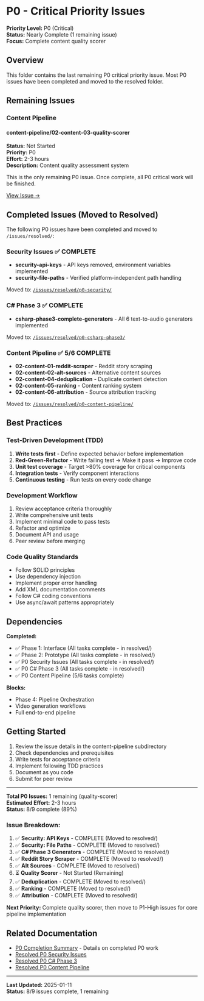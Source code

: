 # P0 - Critical Priority Issues

**Priority Level:** P0 (Critical)  
**Status:** Nearly Complete (1 remaining issue)  
**Focus:** Complete content quality scorer

## Overview

This folder contains the last remaining P0 critical priority issue. Most P0 issues have been completed and moved to the resolved folder.

## Remaining Issues

### Content Pipeline

#### content-pipeline/02-content-03-quality-scorer
**Status:** Not Started  
**Priority:** P0  
**Effort:** 2-3 hours  
**Description:** Content quality assessment system

This is the only remaining P0 issue. Once complete, all P0 critical work will be finished.

[View Issue →](content-pipeline/02-content-03-quality-scorer/issue.md)

## Completed Issues (Moved to Resolved)

The following P0 issues have been completed and moved to `/issues/resolved/`:

### Security Issues ✅ COMPLETE
- **security-api-keys** - API keys removed, environment variables implemented
- **security-file-paths** - Verified platform-independent path handling

Moved to: [`/issues/resolved/p0-security/`](../resolved/p0-security/)

### C# Phase 3 ✅ COMPLETE
- **csharp-phase3-complete-generators** - All 6 text-to-audio generators implemented

Moved to: [`/issues/resolved/p0-csharp-phase3/`](../resolved/p0-csharp-phase3/)

### Content Pipeline ✅ 5/6 COMPLETE
- **02-content-01-reddit-scraper** - Reddit story scraping
- **02-content-02-alt-sources** - Alternative content sources
- **02-content-04-deduplication** - Duplicate content detection
- **02-content-05-ranking** - Content ranking system
- **02-content-06-attribution** - Source attribution tracking

Moved to: [`/issues/resolved/p0-content-pipeline/`](../resolved/p0-content-pipeline/)

## Best Practices

### Test-Driven Development (TDD)
1. **Write tests first** - Define expected behavior before implementation
2. **Red-Green-Refactor** - Write failing test → Make it pass → Improve code
3. **Unit test coverage** - Target >80% coverage for critical components
4. **Integration tests** - Verify component interactions
5. **Continuous testing** - Run tests on every code change

### Development Workflow
1. Review acceptance criteria thoroughly
2. Write comprehensive unit tests
3. Implement minimal code to pass tests
4. Refactor and optimize
5. Document API and usage
6. Peer review before merging

### Code Quality Standards
- Follow SOLID principles
- Use dependency injection
- Implement proper error handling
- Add XML documentation comments
- Follow C# coding conventions
- Use async/await patterns appropriately

## Dependencies

**Completed:**
- ✅ Phase 1: Interface (All tasks complete - in resolved/)
- ✅ Phase 2: Prototype (All tasks complete - in resolved/)
- ✅ P0 Security Issues (All tasks complete - in resolved/)
- ✅ P0 C# Phase 3 (All tasks complete - in resolved/)
- ✅ P0 Content Pipeline (5/6 tasks complete)

**Blocks:**
- Phase 4: Pipeline Orchestration
- Video generation workflows
- Full end-to-end pipeline

## Getting Started

1. Review the issue details in the content-pipeline subdirectory
2. Check dependencies and prerequisites
3. Write tests for acceptance criteria
4. Implement following TDD practices
5. Document as you code
6. Submit for peer review

---

**Total P0 Issues:** 1 remaining (quality-scorer)  
**Estimated Effort:** 2-3 hours  
**Status:** 8/9 complete (89%)  

### Issue Breakdown:
1. ✅ **Security: API Keys** - COMPLETE (Moved to resolved/)
2. ✅ **Security: File Paths** - COMPLETE (Moved to resolved/)
3. ✅ **C# Phase 3 Generators** - COMPLETE (Moved to resolved/)
4. ✅ **Reddit Story Scraper** - COMPLETE (Moved to resolved/)
5. ✅ **Alt Sources** - COMPLETE (Moved to resolved/)
6. ⏳ **Quality Scorer** - Not Started (Remaining)
7. ✅ **Deduplication** - COMPLETE (Moved to resolved/)
8. ✅ **Ranking** - COMPLETE (Moved to resolved/)
9. ✅ **Attribution** - COMPLETE (Moved to resolved/)

**Next Priority:** Complete quality scorer, then move to P1-High issues for core pipeline implementation

## Related Documentation

- [P0 Completion Summary](../resolved/P0_COMPLETION_SUMMARY.md) - Details on completed P0 work
- [Resolved P0 Security Issues](../resolved/p0-security/README.md)
- [Resolved P0 C# Phase 3](../resolved/p0-csharp-phase3/README.md)
- [Resolved P0 Content Pipeline](../resolved/p0-content-pipeline/README.md)

---

**Last Updated:** 2025-01-11  
**Status:** 8/9 issues complete, 1 remaining
